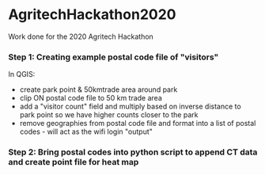 # AgritechHackathon2020
Work done for the 2020 Agritech Hackathon

### Step 1: Creating example postal code file of "visitors"

In QGIS:
  - create park point & 50kmtrade area around park
  - clip ON postal code file to 50 km trade area
  - add a "visitor count" field and multiply based on inverse distance  to park point so we have higher counts closer to the park
  - remove geographies from postal code file and format into a list of postal codes - will act as the wifi login "output"

### Step 2: Bring postal codes into python script to append CT data and create point file for heat map

